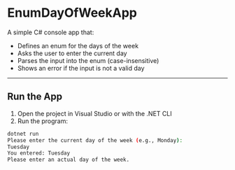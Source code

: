 # EnumDayOfWeekApp

A simple C# console app that:
- Defines an enum for the days of the week  
- Asks the user to enter the current day  
- Parses the input into the enum (case-insensitive)  
- Shows an error if the input is not a valid day  

---

## Run the App
1. Open the project in Visual Studio or with the .NET CLI  
2. Run the program:  

```bash
dotnet run
Please enter the current day of the week (e.g., Monday):
Tuesday
You entered: Tuesday
Please enter an actual day of the week.
